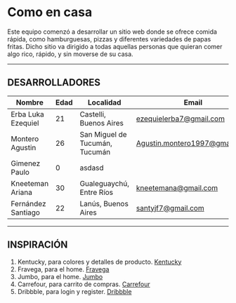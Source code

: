 # **Como en casa** 

Este equipo comenzó a desarrollar un sitio web donde se ofrece comida rápida, como hamburguesas, pizzas y diferentes variedades de papas fritas. Dicho sitio va dirigido a todas aquellas personas que quieran comer algo rico, rápido, y sin moverse de su casa.
- - -

## DESARROLLADORES

Nombre | Edad | Localidad | Email
-------|------|-----------|------
Erba Luka Ezequiel | 21 | Castelli, Buenos Aires | ezequielerba7@gmail.com
Montero Agustin | 26 | San Miguel de Tucumán, Tucumán | Agustin.montero1997@gmail.com
Gimenez Paulo  | 0 | asdasd
Kneeteman Ariana | 30 | Gualeguaychú, Entre Ríos | kneetemana@gmail.com
Fernández Santiago | 22 | Lanús, Buenos Aires | santyjf7@gmail.com
- - -

## INSPIRACIÓN
1. Kentucky, para colores y detalles de producto. [Kentucky](https://kentucky.com.ar/)
2. Fravega, para el home. [Fravega](https://www.fravega.com/)
3. Jumbo, para el home. [Jumbo](https://www.jumbo.com.ar/)
4. Carrefour, para carrito de compras. [Carrefour](https://www.carrefour.com.ar/)
5. Dribbble, para login y register. [Dribbble](https://dribbble.com/signup/new)